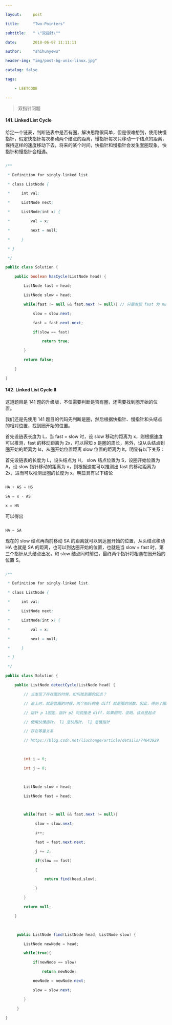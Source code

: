 ---
layout:     post
title:      "Two-Pointers"
subtitle:   " \"双指针\""
date:       2018-06-07 11:11:11
author:     "shihunyewu"
header-img: "img/post-bg-unix-linux.jpg"
catalog: false
tags:
    - LEETCODE
---

> 双指针问题

#### 141. Linked List Cycle

给定一个链表，判断链表中是否有圈，解决思路很简单，但是很难想到，使用快慢指针，假定快指针每次移动两个结点的距离，慢指针每次只移动一个结点的距离，保持这样的速度移动下去，将来的某个时间，快指针和慢指针会发生套圈现象，快指针和慢指针会相遇。

```java
/**
 * Definition for singly-linked list.
 * class ListNode {
 *     int val;
 *     ListNode next;
 *     ListNode(int x) {
 *         val = x;
 *         next = null;
 *     }
 * }
 */
public class Solution {
    public boolean hasCycle(ListNode head) {
        ListNode fast = head;
        ListNode slow = head;
        while(fast != null && fast.next != null){ // 只要发现 fast 为 null 或者是 fast.next 为 null， 说明 fast 指针 和 slow 指针没有相遇之前， fast 指针已经到达链表终点，链表没有圈
            slow = slow.next;
            fast = fast.next.next;
            if(slow == fast)
                return true;
        }
        return false;
    }
}
```

#### 142. Linked List Cycle II

这道题目是 141 题的升级版，不仅需要判断是否有圈，还需要找到圈开始的位置。

我们还是先使用 141 题目的代码先判断是圈，然后根据快指针、慢指针和头结点的相对位置，找到圈开始的位置。

首先设链表长度为 L，当 fast = slow 时，设 slow 移动的距离为 x，则根据速度可以推测，fast 的移动距离为 2x，可以得知 x 是圈的周长，另外，设从头结点到圈开始的距离为 ls，从圈开始位置距离 slow 位置的距离为 lt，明显有以下关系：

首先设链表的长度为 L，设头结点为 H， slow 结点位置为 S，设圈开始位置为 A，设 slow 指针移动的距离为 x，则根据速度可以推测出 fast 的移动距离为 2x，进而可以推测出圈的长度为 x。明显具有以下结论
```java
HA + AS = HS
SA = x - AS
x = HS
```
可以得出
```java
HA = SA
```

现在的 slow 结点再向前移动 SA 的距离就可以到达圈开始的位置，从头结点移动 HA 也就是 SA 的距离，也可以到达圈开始的位置，也就是当 slow = fast 时，第三个指针从头结点出发，和 slow 结点同时前进，最终两个指针将相遇在圈开始的位置 S。

```java
/**
 * Definition for singly-linked list.
 * class ListNode {
 *     int val;
 *     ListNode next;
 *     ListNode(int x) {
 *         val = x;
 *         next = null;
 *     }
 * }
 */
public class Solution {
    public ListNode detectCycle(ListNode head) {
        // 当发现了存在圈的时候，如何找到圈的起点？
        // 追上时，就是套圈的时候，两个指针的差 diff 就是圈的倍数，因此，得到了圈的倍数之后，从头开始遍历
        // 指针 p 1固定，指针 p2 向前推进 diff，如果相同，说明，该点是起点
        // 使用快慢指针， l1 是快指针， l2 是慢指针
        // 存在等量关系
        // https://blog.csdn.net/liuchonge/article/details/74643929
        
        int i = 0;
        int j = 0;
        
        ListNode slow = head;
        ListNode fast = head;
        
        while(fast != null && fast.next != null){
             slow = slow.next;
             i++;
             fast = fast.next.next;
             j += 2;
             if(slow == fast)
             {
                 return find(head,slow);
             }
        }
        return null;
    }
    
     public ListNode find(ListNode head, ListNode slow) {
        ListNode newNode = head;
        while(true){
            if(newNode == slow)
                return newNode;
            newNode = newNode.next;
            slow = slow.next;
        }
     }
}
```

